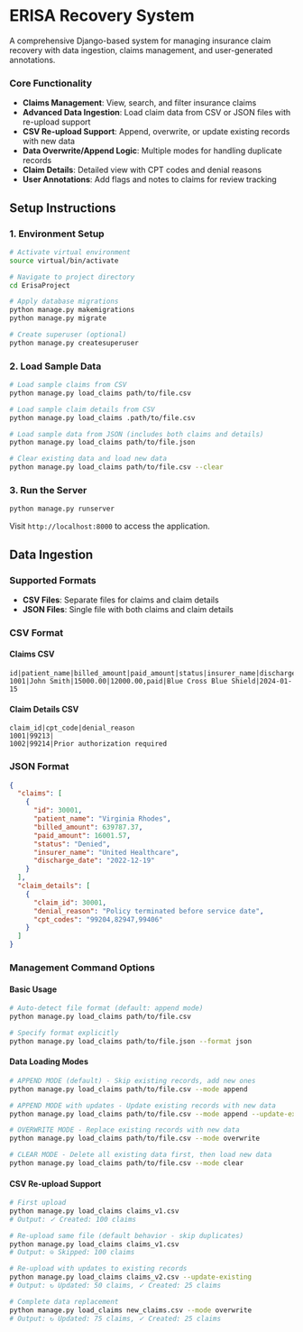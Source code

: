 # ERISA Recovery System

A comprehensive Django-based system for managing insurance claim recovery with data ingestion, claims management, and user-generated annotations.

### Core Functionality

- **Claims Management**: View, search, and filter insurance claims
- **Advanced Data Ingestion**: Load claim data from CSV or JSON files with re-upload support
- **CSV Re-upload Support**: Append, overwrite, or update existing records with new data
- **Data Overwrite/Append Logic**: Multiple modes for handling duplicate records
- **Claim Details**: Detailed view with CPT codes and denial reasons
- **User Annotations**: Add flags and notes to claims for review tracking

## Setup Instructions

### 1. Environment Setup

```bash
# Activate virtual environment
source virtual/bin/activate

# Navigate to project directory
cd ErisaProject

# Apply database migrations
python manage.py makemigrations
python manage.py migrate

# Create superuser (optional)
python manage.py createsuperuser
```

### 2. Load Sample Data

```bash
# Load sample claims from CSV
python manage.py load_claims path/to/file.csv

# Load sample claim details from CSV
python manage.py load_claims .path/to/file.csv

# Load sample data from JSON (includes both claims and details)
python manage.py load_claims path/to/file.json

# Clear existing data and load new data
python manage.py load_claims path/to/file.csv --clear
```

### 3. Run the Server

```bash
python manage.py runserver
```

Visit `http://localhost:8000` to access the application.

## Data Ingestion

### Supported Formats

- **CSV Files**: Separate files for claims and claim details
- **JSON Files**: Single file with both claims and claim details

### CSV Format

#### Claims CSV

```csv
id|patient_name|billed_amount|paid_amount|status|insurer_name|discharge_date
1001|John Smith|15000.00|12000.00,paid|Blue Cross Blue Shield|2024-01-15
```

#### Claim Details CSV

```csv
claim_id|cpt_code|denial_reason
1001|99213|
1002|99214|Prior authorization required
```

### JSON Format

```json
{
  "claims": [
    {
      "id": 30001,
      "patient_name": "Virginia Rhodes",
      "billed_amount": 639787.37,
      "paid_amount": 16001.57,
      "status": "Denied",
      "insurer_name": "United Healthcare",
      "discharge_date": "2022-12-19"
    }
  ],
  "claim_details": [
    {
      "claim_id": 30001,
      "denial_reason": "Policy terminated before service date",
      "cpt_codes": "99204,82947,99406"
    }
  ]
}
```

### Management Command Options

#### Basic Usage

```bash
# Auto-detect file format (default: append mode)
python manage.py load_claims path/to/file.csv

# Specify format explicitly
python manage.py load_claims path/to/file.json --format json
```

#### Data Loading Modes

```bash
# APPEND MODE (default) - Skip existing records, add new ones
python manage.py load_claims path/to/file.csv --mode append

# APPEND MODE with updates - Update existing records with new data
python manage.py load_claims path/to/file.csv --mode append --update-existing

# OVERWRITE MODE - Replace existing records with new data
python manage.py load_claims path/to/file.csv --mode overwrite

# CLEAR MODE - Delete all existing data first, then load new data
python manage.py load_claims path/to/file.csv --mode clear
```

#### CSV Re-upload Support

```bash
# First upload
python manage.py load_claims claims_v1.csv
# Output: ✓ Created: 100 claims

# Re-upload same file (default behavior - skip duplicates)
python manage.py load_claims claims_v1.csv
# Output: ⊝ Skipped: 100 claims

# Re-upload with updates to existing records
python manage.py load_claims claims_v2.csv --update-existing
# Output: ↻ Updated: 50 claims, ✓ Created: 25 claims

# Complete data replacement
python manage.py load_claims new_claims.csv --mode overwrite
# Output: ↻ Updated: 75 claims, ✓ Created: 25 claims
```
